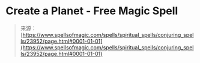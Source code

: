 <!--yml
category: 未分类
date: 2024-06-12 19:09:31
-->

# Create a Planet - Free Magic Spell

> 来源：[https://www.spellsofmagic.com/spells/spiritual_spells/conjuring_spells/23952/page.html#0001-01-01](https://www.spellsofmagic.com/spells/spiritual_spells/conjuring_spells/23952/page.html#0001-01-01)